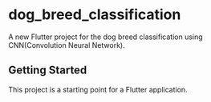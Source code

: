 # dog_breed_classification

A new Flutter project for the dog breed classification using CNN(Convolution Neural Network).

## Getting Started

This project is a starting point for a Flutter application.


